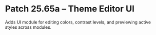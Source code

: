 # Patch 25.65a – Theme Editor UI

Adds UI module for editing colors, contrast levels, and previewing active styles across modules.
